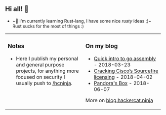 ## Hi all! 👋

- ~🌱 I'm currently learning Rust-lang, I have some nice _rusty_ ideas ;)~ Rust sucks for the most of things :)

<table>

<tr><td valign="top" width="50%">

### Notes
<!-- notes starts -->
* Here I publish my personal and general purpose projects, for anything more focused on security I usually push to [/hcninja](https://github.com/hcninja).
<!-- notes ends -->

</td><td valign="top" width="50%">

### On my blog
<!-- blog starts -->
* [Quick intro to go assembly](https://blog.hackercat.ninja/2018/quick_intro_to_go_assembly/) - 2018-03-23
* [Cracking Cisco’s Sourcefire licensing](https://blog.hackercat.ninja/2018/cracking_ciscos_sourcefire_licensing/) - 2018-04-02
* [Pandora's Box](https://blog.hackercat.ninja/2018/pandoras_box/) - 2018-06-07
<!-- blog ends -->
More on [blog.hackercat.ninja](https://blog.hackercat.ninja/)
</table>

<!--
**gonzalezkrause/gonzalezkrause** is a ✨ _special_ ✨ repository because its `README.md` (this file) appears on your GitHub profile.

Here are some ideas to get you started:

- 🔭 I’m currently working on ...
- 🌱 I’m currently learning ...
- 👯 I’m looking to collaborate on ...
- 🤔 I’m looking for help with ...
- 💬 Ask me about ...
- 📫 How to reach me: ...
- 😄 Pronouns: ...
- ⚡ Fun fact: ...
-->
